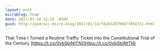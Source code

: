 ```yaml
---
layout: post
microblog: true
date: 2017-01-14 12:24 -0500
guid: http://padraic.micro.blog/2017/01/14/t820320796077854721.html
---
```

That Time I Turned a Routine Traffic Ticket into the Constitutional Trial of the Century [https://t.co/0vbSbiNtTN](https://t.co/0vbSbiNtTN)
